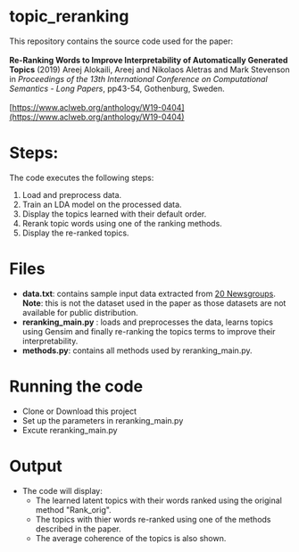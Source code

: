 # topic_reranking
This repository contains the source code used for the paper:<br>
<br>
**Re-Ranking Words to Improve Interpretability of Automatically Generated Topics** (2019) Areej Alokaili, Areej and Nikolaos Aletras and Mark Stevenson in *Proceedings of the 13th International Conference on Computational Semantics - Long Papers*, pp43-54, Gothenburg, Sweden.<br>
<br>
[https://www.aclweb.org/anthology/W19-0404](https://www.aclweb.org/anthology/W19-0404)
 




# Steps:
The code executes the following steps: 

1. Load and preprocess data.
2. Train an LDA model on the processed data.
3. Display the topics learned with their default order.
4. Rerank topic words using one of the ranking methods.
5. Display the re-ranked topics.




# Files
* **data.txt**: contains sample input data extracted from [20 Newsgroups](http://qwone.com/~jason/20Newsgroups/). __Note__: this is not the dataset used in the paper as those datasets are not available for public distribution.  
* **reranking_main.py** : loads and preprocesses the data, learns topics using Gensim and finally re-ranking the topics terms to improve their interpretability.
* **methods.py**: contains all methods used by reranking_main.py.

# Running the code
* Clone or Download this project
* Set up the parameters in reranking_main.py
* Excute reranking_main.py 


# Output 
* The code will display:
    * The learned latent topics with their words ranked using the original method "Rank_orig". 
    * The topics with thier words re-ranked using one of the methods described in the paper.
    * The average coherence of the topics is also shown. 
    



